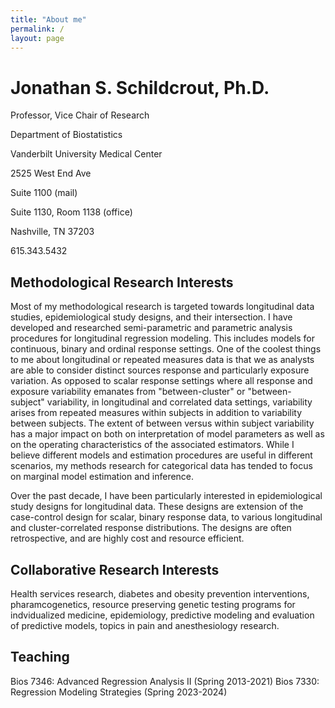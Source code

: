 ```yaml
---
title: "About me"
permalink: /
layout: page
---
```


# Jonathan S. Schildcrout, Ph.D.

Professor, Vice Chair of Research

Department of Biostatistics

Vanderbilt University Medical Center

2525 West End Ave

Suite 1100 (mail)

Suite 1130, Room 1138 (office)

Nashville, TN 37203

615.343.5432

## Methodological Research Interests

Most of my methodological research is targeted towards longitudinal data studies, epidemiological study designs, and their intersection. I have developed and researched semi-parametric and parametric analysis procedures for longitudinal regression modeling. This includes models for continuous, binary and ordinal response settings. One of the coolest things to me about longitudinal or repeated measures data is that we as analysts are able to consider distinct sources response and particularly exposure variation. As opposed to scalar response settings where all response and exposure variability emanates from "between-cluster" or "between-subject" variability, in longitudinal and correlated data settings, variability arises from repeated measures within subjects in addition to variability between subjects. The extent of between versus within subject variability has a major impact on both on interpretation of model parameters as well as on the operating characteristics of the associated estimators. While I believe different models and estimation procedures are useful in different scenarios, my methods research for categorical data has tended to focus on marginal model estimation and inference.

Over the past decade, I have been particularly interested in epidemiological study designs for longitudinal data. These designs are extension of the case-control design for scalar, binary response data, to various longitudinal and cluster-correlated response distributions. The designs are often retrospective, and are highly cost and resource efficient.

## Collaborative Research Interests

Health services research, diabetes and obesity prevention interventions, pharamcogenetics, resource preserving genetic testing programs for indvidualized medicine, epidemiology, predictive modeling and evaluation of predictive models, topics in pain and anesthesiology research.

## Teaching

Bios 7346: Advanced Regression Analysis II (Spring 2013-2021)
Bios 7330: Regression Modeling Strategies (Spring 2023-2024)

